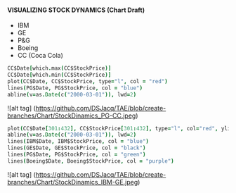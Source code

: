 
#### VISUALIZING STOCK DYNAMICS (Chart Draft)


- IBM
- GE
- P&G
- Boeing
- CC (Coca Cola)


```coffee
CC$Date[which.max(CC$StockPrice)]
CC$Date[which.min(CC$StockPrice)]
plot(CC$Date, CC$StockPrice, type="l", col = "red")
lines(PG$Date, PG$StockPrice, col = "blue")
abline(v=as.Date(c("2000-03-01")), lwd=2)
```
![alt tag] (https://github.com/DSJacq/TAE/blob/create-branches/Chart/StockDinamics_PG-CC.jpeg)



```coffee
plot(CC$Date[301:432], CC$StockPrice[301:432], type="l", col="red", ylim=c(0,210))
abline(v=as.Date(c("2000-03-01")), lwd=2)
lines(IBM$Date, IBM$StockPrice, col = "blue")
lines(GE$Date, GE$StockPrice, col = "black")
lines(PG$Date, PG$StockPrice, col = "green")
lines(Boeing$Date, Boeing$StockPrice, col = "purple")
```
![alt tag] (https://github.com/DSJacq/TAE/blob/create-branches/Chart/StockDinamics_IBM-GE.jpeg)


